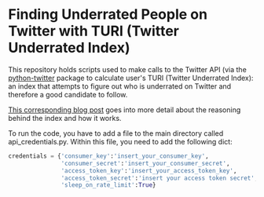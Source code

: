 # Finding Underrated People on Twitter with TURI (Twitter Underrated Index)

This repository holds scripts used to make calls to the Twitter API (via
the [python-twitter](https://github.com/bear/python-twitter) package to
calculate user's TURI (Twitter Underrated Index): an index that attempts to
figure out who is underrated on Twitter and therefore a good candidate to
follow.

[This corresponding blog post]() goes into more detail about the reasoning
behind the index and how it works.

To run the code, you have to add a file to the main directory called
api_credentials.py. Within this file, you need to add the following dict:

```python
credentials = {'consumer_key':'insert_your_consumer_key',
               'consumer_secret':'insert_your_consumer_secret',
               'access_token_key':'insert_your_access_token_key',
               'access_token_secret':'insert your access token secret',
               'sleep_on_rate_limit':True}
```
